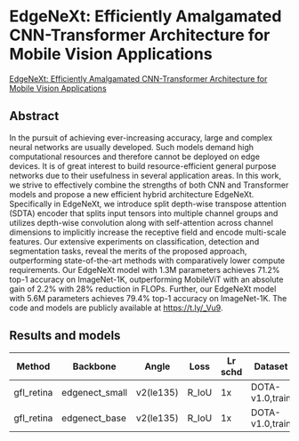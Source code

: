 # EdgeNeXt: Efficiently Amalgamated CNN-Transformer Architecture for Mobile Vision Applications

[EdgeNeXt: Efficiently Amalgamated CNN-Transformer Architecture for Mobile Vision Applications](http://arxiv.org/abs/2206.10589)

## Abstract

In the pursuit of achieving ever-increasing accuracy, large and complex neural networks are usually developed. Such models demand high computational resources and therefore cannot be deployed on edge devices. It is of great interest to build resource-efficient general purpose networks due to their usefulness in several application areas. In this work, we strive to effectively combine the strengths of both CNN and Transformer models and propose a new efficient hybrid architecture EdgeNeXt. Specifically in EdgeNeXt, we introduce split depth-wise transpose attention (SDTA) encoder that splits input tensors into multiple channel groups and utilizes depth-wise convolution along with self-attention across channel dimensions to implicitly increase the receptive field and encode multi-scale features. Our extensive experiments on classification, detection and segmentation tasks, reveal the merits of the proposed approach, outperforming state-of-the-art methods with comparatively lower compute requirements. Our EdgeNeXt model with 1.3M parameters achieves 71.2\% top-1 accuracy on ImageNet-1K, outperforming MobileViT with an absolute gain of 2.2\% with 28\% reduction in FLOPs. Further, our EdgeNeXt model with 5.6M parameters achieves 79.4\% top-1 accuracy on ImageNet-1K. The code and models are publicly available at https://t.ly/_Vu9.

## Results and models

| Method     | Backbone       | Angle     | Loss  | Lr schd | Dataset         | preprocess    | $AP_{0.5}$ | $AP_{0.75}$ | $mAP$ |
| ---------- | -------------- | --------- | ----- | ------- | --------------- | ------------- | ---------- | ----------- | ----- |
| gfl_retina | edgenect_small | v2(le135) | R_IoU | 1x      | DOTA-v1.0,train | 1024x1024,512 | 70.75      | 40.86       | 40.57 |
| gfl_retina | edgenect_base  | v2(le135) | R_IoU | 1x      | DOTA-v1.0,train | 1024x1024,512 | 56.21      | 28.87       | 30.49 |